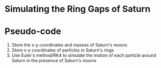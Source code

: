 # Simulating the Ring Gaps of Saturn

# Pseudo-code
1. Store the x-y coordinates and masses of Saturn's moons
2. Store x-y coordinates of particles in Saturn's rings
3. Use Euler's method/RK4 to simulate the motion of each particle around Saturn in the presence of Saturn's moons

